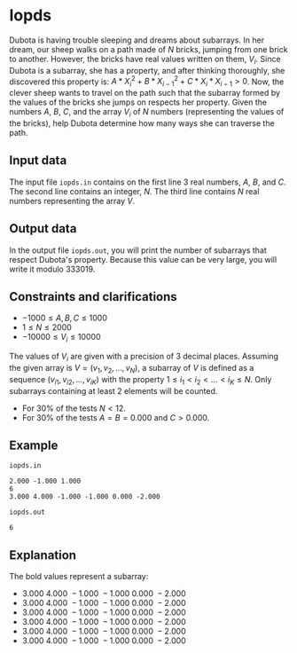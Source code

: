 # Iopds

Dubota is having trouble sleeping and dreams about subarrays. In her dream, our sheep walks on a path made of $N$ bricks, jumping from one brick to another. However, the bricks have real values written on them, $V_i$. Since Dubota is a subarray, she has a property, and after thinking thoroughly, she discovered this property is: $A * X_i^2 + B * X_{i-1}^2 + C * X_i * X_{i-1} > 0$. Now, the clever sheep wants to travel on the path such that the subarray formed by the values of the bricks she jumps on respects her property. Given the numbers $A$, $B$, $C$, and the array $V_i$ of $N$ numbers (representing the values of the bricks), help Dubota determine how many ways she can traverse the path.

## Input data

The input file `iopds.in` contains on the first line 3 real numbers, $A$, $B$, and $C$. The second line contains an integer, $N$. The third line contains $N$ real numbers representing the array $V$.

## Output data

In the output file `iopds.out`, you will print the number of subarrays that respect Dubota's property. Because this value can be very large, you will write it modulo $333019$.

## Constraints and clarifications

- $-1000 \leq A, B, C \leq 1000$
- $1 \leq N \leq 2000$
- $-10000 \leq V_i \leq 10000$
  
The values of $V_i$ are given with a precision of 3 decimal places. Assuming the given array is $V=(v_1, v_2, \dots, v_N)$, a subarray of $V$ is defined as a sequence $(v_{i1}, v_{i2}, \dots, v_{iK})$ with the property $1 \leq i_1 < i_2 < \dots < i_K \leq N$. Only subarrays containing at least 2 elements will be counted.

- For 30% of the tests $N < 12$.
- For 30% of the tests $A = B = 0.000$ and $C > 0.000$.

## Example

`iopds.in`
```
2.000 -1.000 1.000
6
3.000 4.000 -1.000 -1.000 0.000 -2.000
```

`iopds.out`
```
6
```

## Explanation

The bold values represent a subarray:
- $3.000\ 4.000\ -1.000\ -1.000\ 0.000\ -2.000$
- $3.000\ 4.000\ -1.000\ -1.000\ 0.000\ -2.000$
- $3.000\ 4.000\ -1.000\ -1.000\ 0.000\ -2.000$
- $3.000\ 4.000\ -1.000\ -1.000\ 0.000\ -2.000$
- $3.000\ 4.000\ -1.000\ -1.000\ 0.000\ -2.000$
- $3.000\ 4.000\ -1.000\ -1.000\ 0.000\ -2.000$